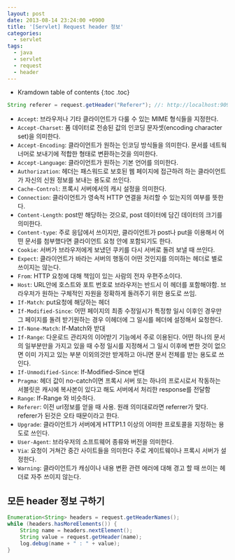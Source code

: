 ```yaml
---
layout: post
date: 2013-08-14 23:24:00 +0900
title: '[Servlet] Request header 정보'
categories:
  - servlet
tags:
  - java
  - servlet
  - request
  - header
---
```


* Kramdown table of contents
{:toc .toc}

```java
String referer = request.getHeader("Referer"); //: http://localhost:9090/study/0222/test3.jsp
```

- `Accept`: 브라우저나 기타 클라이언트가 다룰 수 있는 MIME 형식들을 지정한다.
- `Accept-Charset`: 폼 데이터로 전송된 값의 인코딩 문자셋(encoding character set)을 의미한다.
- `Accept-Encoding`: 클라이언트가 원하는 인코딩 방식들을 의미한다. 문서를 네트웍 너머로 보내기에 적합한 형태로 변환하는것을 의미한다.
- `Accept-Language`: 클라이언트가 원하는 기본 언어를 의미한다.
- `Authorization`: 헤더는 패스워드로 보호된 웹 페이지에 접근하려 하는 클라이언트가 자신의 신원 정보를 보내는 용도로 쓰인다.
- `Cache-Control`: 프록시 서버에서의 캐시 설정을 의미한다.
- `Connection`: 클라이언트가 영속적 HTTP 연결을 처리할 수 있는지의 여부를 뜻한다.
- `Content-Length`: post만 해당하는 것으로, post 데이터에 담긴 데이터의 크기를 의미한다.
- `Content-type`: 주로 응답에서 쓰이지만, 클라이언트가 post나 put을 이용해서 어떤 문서를 첨부했다면 클라이언트 요청 안에 포함되기도 한다.
- `Cookie`: 서버가 브라우저에게 보냈던 쿠키를 다시 서버로 돌려 보낼 때 쓰인다.
- `Expect`: 클라이언트가 바라는 서버의 행동이 어떤 것인지를 의미하는 헤더로 별로 쓰이지는 않는다.
- `From`: HTTP 요청에 대해 책임이 있는 사람의 전자 우편주소이다.
- `Host`: URL안에 호스트와 포트 번호로 브라우저는 반드시 이 헤더를 포함해야함. 브라우저가 원하는 구체적인 자원을 정확하게 돌려주기 위한 용도로 쓰임.
- `If-Match`: put요청에 해당하는 헤더
- `If-Modified-Since`: 어떤 페이지의 최종 수정일시가 특정항 일시 이후인 경우만 그 페이지를 돌려 받기원하는 경우 이헤더에 그 일시를 헤더에 설정해서 요청한다.
- `If-None-Match`: If-Match와 받대
- `If-Range`: 다운로드 관리자의 이어받기 기능에서 주로 이용된다. 어떤 하나의 문서의 일부분만을 가지고 있을 때 수정 일시를 지정해서 그 일시 이후에 변한 것이 없으면 이미 가지고 있는 부분 이외의것만 받게하고 아니면 문서 전체를 받는 용도로 쓰인다.
- `If-Unmodified-Since`: If-Modified-Since 반대
- `Pragma`: 헤더 값이 no-catch이면 프록시 서버 또는 하나의 프로시로서 작동하는 서블릿은 캐시에 복사본이 있다고 해도 서버에서 처리한 response를 전달함
- `Range`: If-Range 와 비슷하다.
- `Referer`: 이전 url정보를 얻을 때 사용. 원래 의미대로라면 referrer가 맞다. referer가 된것은 오타 때문이라고 한다.
- `Upgrade`: 클라이언트가 서버에게 HTTP1.1 이상의 어떠한 프로토콜을 지정하는 용도로 쓰인다.
- `User-Agent`: 브라우저의 소프트웨어 종류와 버전을 의미한다.
- `Via`: 요청이 거쳐간 중간 사이트들을 의미한다 주로 게이트웨이나 프록시 서버가 설정한다.
- `Warning`: 클라이언트가 캐싱이나 내용 변환 관련 에러에 대해 경고 할 때 쓰이는 헤더로 자주 쓰이지 않는다.

## 모든 header 정보 구하기

```java
Enumeration<String> headers = request.getHeaderNames();
while (headers.hasMoreElements()) {
    String name = headers.nextElement();
    String value = request.getHeader(name);
    log.debug(name + " : " + value);
}
```
